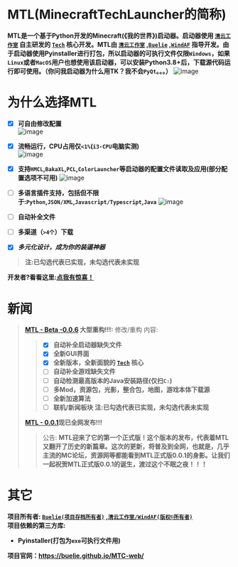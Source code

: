 # MTL(MinecraftTechLauncher的简称)
**MTL是一个基于Python开发的Minecraft(《我的世界》)启动器。启动器使用 [`清云工作室`]() 自主研发的 [`Tech`]() 核心开发。MTL由 [`清云工作室`]() ,[`Buelie`]() ,[`WindAF`]() 指导开发。由于启动器使用Pyinstaller进行打包，所以启动器的可执行文件仅限`Windows`，如果`Linux`或者`MacOS`用户也想使用该启动器，可以安装Python3.8+后，下载源代码运行即可使用。（你问我启动器为什么用TK？我不会`PyQt`。。。）**
![image](https://github.com/Buelie/MinecraftTechLauncher/assets/111875719/2368f105-106e-4563-8c98-bb419d8b0199)


# 为什么选择MTL
* [x] **可自由修改配置**<br>
![image](https://github.com/Buelie/MinecraftTechLauncher/assets/111875719/8629fab4-321f-481f-bb8f-06737bdd2148)

* [x] **流畅运行，CPU占用仅`<1%`(`i3-CPU`电脑实测)**<br>
![image](https://github.com/Buelie/MinecraftTechLauncher/assets/111875719/20c11fcd-0030-44bb-9bc9-2ac08d0bfd34)


* [x] **支持`HMCL`,`BakaXL`,`PCL`,`ColorLauncher`等启动器的配置文件读取及应用(部分配置选项不可用)**
![image](https://github.com/Buelie/MinecraftTechLauncher/assets/111875719/8579127e-662e-4ca0-be8d-4a70520f23ce)

      
* [ ] **多语言插件支持，包括但不限于:`Python`,`JSON/XML`,`Javascript/Typescript`,`Java`**
![image](https://github.com/Buelie/MinecraftTechLauncher/assets/111875719/b21cff01-22a6-4dd7-82ec-848f3f358920)
      
* [ ] **自动补全文件**
* [ ] **多渠道（`>4个`）下载**
* [x] ***多元化设计，成为你的装逼神器***

> **注:已勾选代表已实现，未勾选代表未实现**

__开发者?看看这里:[点我有惊喜！]()__

# 新闻
> **[MTL - Beta -0.0.6]() 大型重构!!!:**
> 修改/重构 内容:
> > * [x] **自动补全启动器缺失文件**
> > * [x] **全新GUI界面**
> > * [x] **全新版本，全新面貌的 [`Tech`]() 核心**
> > * [ ] **自动补全游戏缺失文件**
> > * [ ] **自动检测最高版本的Java安装路径(仅扫`C:`)**
> > * [ ] **多Mod，资源包，光影，整合包，地图，游戏本体下载源**
> > * [ ] **全新加速算法**
> > * [ ] **联机/新闻板块**
> > **注:已勾选代表已实现，未勾选代表未实现**
>
> **[MTL - 0.0.1]()现已全网发布!!!**
> > 公告:
> > **MTL迎来了它的第一个正式版！这个版本的发布，代表着MTL又翻开了历史的新篇章。这次的更新，将普及到全网，也就是，几乎主流的MC论坛，资源网等都能看到MTL正式版0.0.1的身影。让我们一起祝贺MTL正式版0.0.1的诞生，渡过这个不眠之夜！！！**
>

# 其它
**项目所有者: [`Buelie(项目存档所有者)`]() ,[`清云工作室/WindAF(版权©所有者)`]()** <br>
**项目依赖的第三方库:**
* **Pyinstaller(打包为`exe`可执行文件用)** <br>

**项目官网：<https://buelie.github.io/MTC-web/>**


